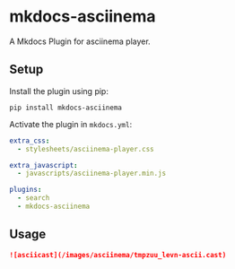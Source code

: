 # mkdocs-asciinema

A Mkdocs Plugin for asciinema player.

## Setup

Install the plugin using pip:

`pip install mkdocs-asciinema`

Activate the plugin in `mkdocs.yml`:

```yaml
extra_css:
  - stylesheets/asciinema-player.css

extra_javascript:
  - javascripts/asciinema-player.min.js

plugins:
  - search
  - mkdocs-asciinema
```

## Usage

```markdown
![asciicast](/images/asciinema/tmpzuu_levn-ascii.cast)
```

